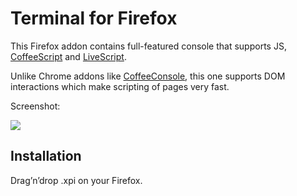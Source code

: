 # Terminal for Firefox

This Firefox addon contains full-featured console that supports
JS, [CoffeeScript](http://coffeescript.org) and [LiveScript](http://livescript.net).

Unlike Chrome addons like [CoffeeConsole](https://github.com/snookca/CoffeeConsole),
this one supports DOM interactions which make scripting of pages very fast.

Screenshot:

![](http://f.cl.ly/items/151E3z1m150S3p2T1z3J/Screen%20Shot%202013-02-25%20at%204.52.26%20AM.png)

## Installation

Drag’n’drop .xpi on your Firefox.
